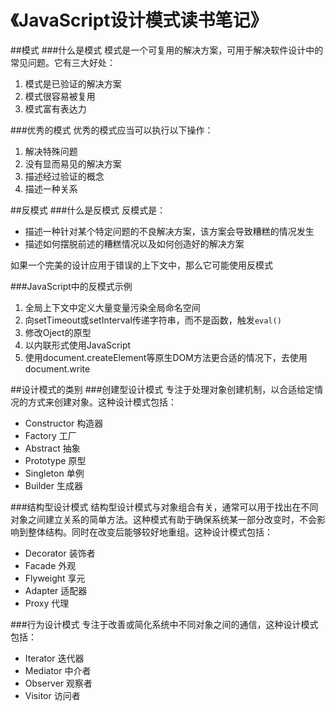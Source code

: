 《JavaScript设计模式读书笔记》
===

##模式
###什么是模式
模式是一个可复用的解决方案，可用于解决软件设计中的常见问题。它有三大好处：
1. 模式是已验证的解决方案
2. 模式很容易被复用
3. 模式富有表达力

###优秀的模式
优秀的模式应当可以执行以下操作：
1. 解决特殊问题
2. 没有显而易见的解决方案
3. 描述经过验证的概念
4. 描述一种关系

##反模式
###什么是反模式
反模式是：
- 描述一种针对某个特定问题的不良解决方案，该方案会导致糟糕的情况发生
- 描述如何摆脱前述的糟糕情况以及如何创造好的解决方案

如果一个完美的设计应用于错误的上下文中，那么它可能使用反模式

###JavaScript中的反模式示例
1. 全局上下文中定义大量变量污染全局命名空间
2. 向setTimeout或setInterval传递字符串，而不是函数，触发`eval()`
3. 修改Oject的原型
4. 以内联形式使用JavaScript
5. 使用document.createElement等原生DOM方法更合适的情况下，去使用document.write

##设计模式的类别
###创建型设计模式
专注于处理对象创建机制，以合适给定情况的方式来创建对象。这种设计模式包括：
- Constructor 构造器
- Factory 工厂
- Abstract 抽象
- Prototype 原型
- Singleton 单例
- Builder 生成器

###结构型设计模式
结构型设计模式与对象组合有关，通常可以用于找出在不同对象之间建立关系的简单方法。这种模式有助于确保系统某一部分改变时，不会影响到整体结构。同时在改变后能够较好地重组。这种设计模式包括：
- Decorator 装饰者
- Facade 外观
- Flyweight 享元
- Adapter 适配器
- Proxy 代理

###行为设计模式
专注于改善或简化系统中不同对象之间的通信，这种设计模式包括：
- Iterator 迭代器
- Mediator 中介者
- Observer 观察者
- Visitor 访问者
